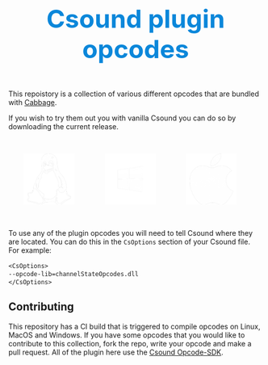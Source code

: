 <p style="font-size:50px;text-align: center;color:hsl(204, 90%, 45%)"><b>Csound plugin opcodes</b></p>

This repoistory is a collection of various different opcodes that are bundled with [Cabbage](http://cabbageaudio.com). 

If you wish to try them out you with vanilla Csound you can do so by downloading the current release. 

<br>

<a href="../html-link.htm"><img src="imgs/Linux.png" style="width:20%;" hspace="30"/></a><a href="../html-link.htm"><img src="imgs/Windows.png" style="width:20%;" hspace="30"/></a><a href="../html-link.htm"><img src="imgs/Apple.png" style="width:20%;" hspace="30"/></a>

<br>


To use any of the plugin opcodes you will need to tell Csound where they are located. You can do this in the `CsOptions` section of your Csound file. For example:

```csound
<CsOptions>
--opcode-lib=channelStateOpcodes.dll
</CsOptions>
```

## Contributing

This repository has a CI build that is triggered to compile opcodes on Linux, MacOS and Windows. If you have some opcodes that you would like to contribute to this collection, fork the repo, write your opcode and make a pull request. All of the plugin here use the [Csound Opcode-SDK](https://github.com/csound/opcode_sdk).  